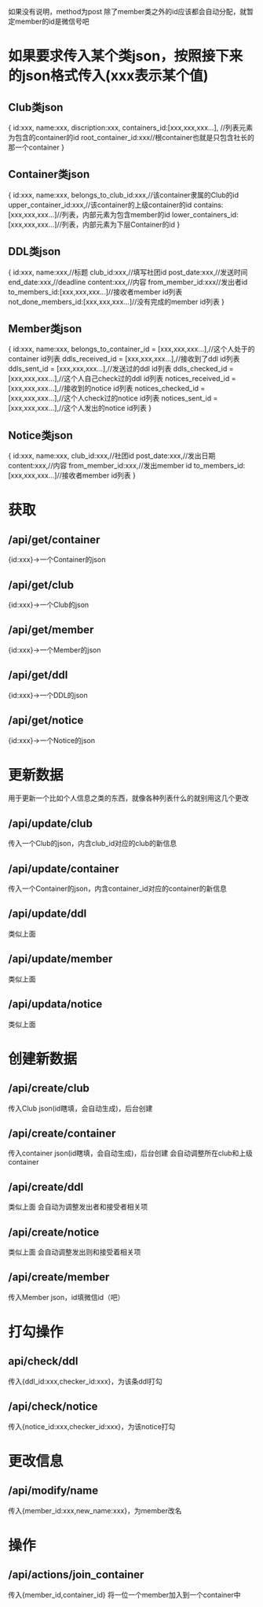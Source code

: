 如果没有说明，method为post
除了member类之外的id应该都会自动分配，就暂定member的id是微信号吧
# 如果要求传入某个类json，按照接下来的json格式传入(xxx表示某个值)
## Club类json
{
    id:xxx,
    name:xxx,
    discription:xxx,
    containers_id:[xxx,xxx,xxx...], //列表元素为包含的container的id
    root_container_id:xxx//根container也就是只包含社长的那一个container
}
## Container类json
{
    id:xxx,
    name:xxx,
    belongs_to_club_id:xxx,//该container隶属的Club的id
    upper_container_id:xxx,//该container的上级container的id
    contains:[xxx,xxx,xxx...]//列表，内部元素为包含member的id
    lower_containers_id:[xxx,xxx,xxx...]//列表，内部元素为下层Container的id
}
## DDL类json
{
    id:xxx,
    name:xxx,//标题
    club_id:xxx,//填写社团id
    post_date:xxx,//发送时间
    end_date:xxx,//deadline
    content:xxx,//内容
    from_member_id:xxx//发出者id
    to_members_id:[xxx,xxx,xxx...]//接收者member id列表
    not_done_members_id:[xxx,xxx,xxx...]//没有完成的member id列表
}
## Member类json
{
    id:xxx,
    name:xxx,
    belongs_to_container_id = [xxx,xxx,xxx...],//这个人处于的container id列表
    ddls_received_id = [xxx,xxx,xxx...],//接收到了ddl id列表
    ddls_sent_id = [xxx,xxx,xxx...],//发送过的ddl id列表
    ddls_checked_id = [xxx,xxx,xxx...],//这个人自己check过的ddl id列表
    notices_received_id = [xxx,xxx,xxx...],//接收到的notice id列表
    notices_checked_id = [xxx,xxx,xxx...],//这个人check过的notice id列表
    notices_sent_id = [xxx,xxx,xxx...],//这个人发出的notice id列表
}
## Notice类json

{
    id:xxx,
    name:xxx,
    club_id:xxx,//社团id
    post_date:xxx,//发出日期
    content:xxx,//内容
    from_member_id:xxx,//发出member id
    to_members_id:[xxx,xxx,xxx...]//接收者member id列表
}

# 获取
## /api/get/container
{id:xxx}->一个Container的json
## /api/get/club
{id:xxx}->一个Club的json
## /api/get/member
{id:xxx}->一个Member的json
## /api/get/ddl
{id:xxx}->一个DDL的json
## /api/get/notice
{id:xxx}->一个Notice的json

# 更新数据
用于更新一个比如个人信息之类的东西，就像各种列表什么的就别用这几个更改
## /api/update/club
传入一个Club的json，内含club_id对应的club的新信息
## /api/update/container
传入一个Container的json，内含container_id对应的container的新信息
## /api/update/ddl
类似上面
## /api/update/member
类似上面
## /api/updata/notice
类似上面

# 创建新数据
## /api/create/club
传入Club json(id瞎填，会自动生成)，后台创建
## /api/create/container
传入container json(id瞎填，会自动生成)，后台创建
会自动调整所在club和上级container
## /api/create/ddl
类似上面
会自动为调整发出者和接受者相关项
## /api/create/notice
类似上面
会自动调整发出则和接受着相关项
## /api/create/member
传入Member json，id填微信id（吧）

# 打勾操作
## api/check/ddl
传入{ddl_id:xxx,checker_id:xxx}，为该条ddl打勾
## /api/check/notice
传入{notice_id:xxx,checker_id:xxx}，为该notice打勾

# 更改信息
## /api/modify/name
传入{member_id:xxx,new_name:xxx}，为member改名

# 操作
## /api/actions/join_container
传入{member_id,container_id}
将一位一个member加入到一个container中
